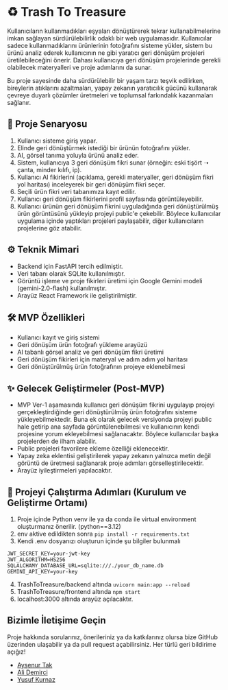 # ♻️ Trash To Treasure

Kullanıcıların kullanmadıkları eşyaları dönüştürerek tekrar kullanabilmelerine imkan sağlayan sürdürülebilirlik odaklı bir web uygulamasıdır. Kullanıcılar sadece kullanmadıklarını ürünlerinin fotoğrafını sisteme yükler, sistem bu ürünü analiz ederek kullanıcının ne gibi yaratıcı geri dönüşüm projeleri üretilebileceğini önerir. Dahası kullanıcıya geri dönüşüm projelerinde gerekli olabilecek materyalleri ve proje adımlarını da sunar. 

Bu proje sayesinde daha sürdürülebilir bir yaşam tarzı teşvik edilirken, bireylerin atıklarını azaltmaları, yapay zekanın yaratıcılık gücünü kullanarak çevreye duyarlı çözümler üretmeleri ve toplumsal farkındalık kazanmaları sağlanır.

## 🧩 Proje Senaryosu

1. Kullanıcı sisteme giriş yapar.
2. Elinde geri dönüştürmek istediği bir ürünün fotoğrafını yükler.
3. AI, görsel tanıma yoluyla ürünü analiz eder.
4. Sistem, kullanıcıya 3 geri dönüşüm fikri sunar (örneğin: eski tişört ➝ çanta, minder kılıfı, ip).
5. Kullanıcı AI fikirlerini (açıklama, gerekli materyaller, geri dönüşüm fikri yol haritası) inceleyerek bir geri dönüşüm fikri seçer.
6. Seçili ürün fikri veri tabanımıza kayıt edilir.
7. Kullanıcı geri dönüşüm fikirlerini profil sayfasında görüntüleyebilir.
8. Kullanıcı ürünün geri dönüşüm fikrini uyguladığında geri dönüştürülmüş ürün görüntüsünü yükleyip projeyi public'e çekebilir. Böylece kullanıcılar uygulama içinde yaptıkları projeleri paylaşabilir, diğer kullanıcıların projelerine göz atabilir.


## ⚙️ Teknik Mimari
* Backend için FastAPI tercih edilmiştir.
* Veri tabanı olarak SQLite kullanılmıştır.
* Görüntü işleme ve proje fikirleri üretimi için Google Gemini modeli (gemini-2.0-flash) kullanılmıştır.
* Arayüz React Framework ile geliştirilmiştir.


## 🛠️ MVP Özellikleri

* Kullanıcı kayıt ve giriş sistemi
* Geri dönüşüm ürün fotoğrafı yükleme arayüzü
* AI tabanlı görsel analiz ve geri dönüşüm fikri üretimi
* Geri dönüşüm fikirleri için materyal ve adım adım yol haritası 
* Geri dönüştürülmüş ürün fotoğrafının projeye eklenebilmesi


## ✨ Gelecek Geliştirmeler (Post-MVP)

- MVP Ver-1 aşamasında kullanıcı geri dönüşüm fikrini uygulayıp projeyi gerçekleştirdiğinde geri dönüştürülmüş ürün fotoğrafını sisteme yükleyebilmektedir. Buna ek olarak gelecek versiyonda projeyi public hale getirip ana sayfada görüntülenebilmesi ve kullanıcının kendi projesine yorum ekleyebilmesi sağlanacaktır. Böylece kullanıcılar başka projelerden de ilham alabilir.
- Public projeleri favorilere ekleme özelliği eklenecektir. 
- Yapay zeka eklentisi geliştirilerek yapay zekanın yalnızca metin değil görüntü de üretmesi sağlanarak proje adımları görselleştirilecektir.
- Arayüz iyileştirmeleri yapılacaktır.


## 🔧 Projeyi Çalıştırma Adımları (Kurulum ve Geliştirme Ortamı)
1. Proje içinde Python venv ile ya da conda ile virtual environment oluşturmanız önerilir. (python==3.12)
2. env aktive edildikten sonra `pip install -r requirements.txt`
3. Kendi .env dosyanızı oluşturun içinde şu bilgiler bulunmalı
```
JWT_SECRET_KEY=your-jwt-key
JWT_ALGORITHM=HS256
SQLALCHAMY_DATABASE_URL=sqlite:///./your_db_name.db
GEMINI_API_KEY=your-key
```
4. TrashToTreasure/backend altında `uvicorn main:app --reload`
5. TrashToTreasure/frontend altında `npm start`
6. localhost:3000 altında arayüz açılacaktır.


## Bizimle İletişime Geçin

Proje hakkında sorularınız, önerileriniz ya da katkılarınız olursa bize GitHub üzerinden ulaşabilir ya da pull request açabilirsiniz. Her türlü geri bildirime açığız! 
- [Ayşenur Tak](https://github.com/rai-shi)
- [Ali Demirci](https://github.com/AliDmrcIo) 
- [Yusuf Kurnaz](https://github.com/yusufkrnz) 


